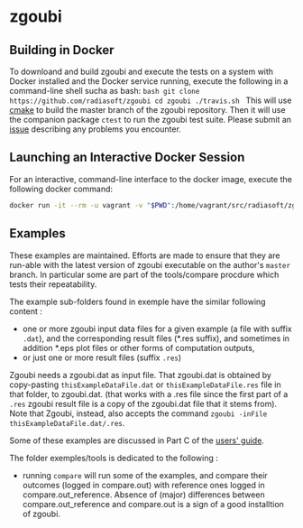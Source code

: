 [This document is formatted with GitHub-Flavored Markdown. ]:#
[For better viewing, including hyperlinks, read it online at ]:#
[https://github.com/radiasoft/zgoubi/blob/master/README.md ]:#

zgoubi
======

Building in Docker
------------------

To downloand and build zgoubi and execute the tests on a system with
Docker installed and the Docker service running, execute the following
in a command-line shell sucha as bash: ```bash git clone
https://github.com/radiasoft/zgoubi cd zgoubi ./travis.sh ``` This
will use [cmake] to build the master branch of the zgoubi repository.
Then it will use the companion package `ctest` to run the zgoubi test
suite.  Please submit an [issue] describing any problems you
encounter.

Launching an Interactive Docker Session
---------------------------------------

For an interactive, command-line interface to the docker image,
execute the following docker command:

```bash
docker run -it --rm -u vagrant -v "$PWD":/home/vagrant/src/radiasoft/zgoubi "${1:-radiasoft/beamsim-part1}" bash
```

Examples
--------

These examples are maintained. Efforts are made to ensure that they
are run-able with the latest version of zgoubi executable on the
author's `master` branch. In particular some are part of the
tools/compare procdure which tests their repeatability.


The example sub-folders found in exemple have the similar following
content :

- one or more zgoubi input data files for a given example (a file with
  suffix `.dat`), and the corresponding result files (*.res suffix),
  and sometimes in addition *.eps plot files or other forms of
  computation outputs,
- or just one or more result files (suffix `.res`)

Zgoubi needs a zgoubi.dat as input file. That zgoubi.dat is obtained
by copy-pasting `thisExampleDataFile.dat` or `thisExampleDataFile.res`
file in that folder, to zgoubi.dat. (that works with a .res file since
the first part of a `.res` zgoubi result file is a copy of the
zgoubi.dat file that it stems from).  Note that Zgoubi, instead, also
accepts the command `zgoubi -inFile thisExampleDataFile.dat/.res`.

Some of these examples are discussed in Part C of the [users' guide].


The folder exemples/tools is dedicated to the following :

- running `compare` will run some of the examples, and compare their
outcomes (logged in compare.out) with reference ones logged in
compare.out_reference.  Absence of (major) differences between
compare.out_reference and compare.out is a sign of a good installtion
of zgoubi.

[CMake]: https://www.cmake.org
[issue]: https://github.com/radiasoft/zgoubi/issues/new
[users' guide]: https://www.bnl.gov/isd/documents/79375.pdf
